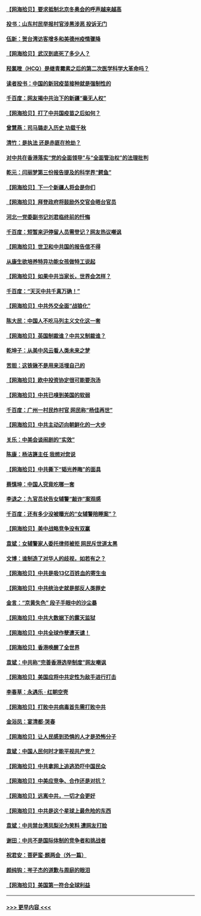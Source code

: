 #### [【网海拾贝】要求抵制北京冬奥会的呼声越来越高](../pages/nsc993/n12868962.md?t=04110651) 
#### [投书：山东村民举报村官涉黑涉恶 投诉无门](../pages/nsc993/n12869726.md?t=04110651) 
#### [伍新：贺台湾访客增多和美德州疫情骤降](../pages/nsc993/n12865651.md?t=04110651) 
#### [【网海拾贝】武汉到底死了多少人？](../pages/nsc993/n12863707.md?t=04110651) 
#### [羟氯喹（HCQ）是继青霉素之后的第二次医学科学大革命吗？](../pages/nsc993/n12638564.md?t=04110651) 
#### [读者投书：中国的新冠疫苗接种就是强制性的](../pages/nsc993/n12859932.md?t=04110651) 
#### [千百度：网友揭中共治下的新疆“毫无人权”](../pages/nsc993/n12858385.md?t=04110651) 
#### [【网海拾贝】打了中共国疫苗之后如何？](../pages/nsc993/n12857866.md?t=04110651) 
#### [曾慧燕：司马璐走入历史 功载千秋](../pages/nsc993/n12856996.md?t=04110651) 
#### [清竹：是执法 还是赤匪在抢劫？](../pages/nsc993/n12856952.md?t=04110651) 
#### [对中共在香港落实“党的全面领导”与“全面管治权”的法理批判](../pages/nsc993/n12856929.md?t=04110651) 
#### [乾元：闫丽梦第三份报告提及的科学界“鳄鱼”](../pages/nsc993/n12855985.md?t=04110651) 
#### [【网海拾贝】下一个新疆人将会是你们](../pages/nsc993/n12855864.md?t=04110651) 
#### [【网海拾贝】拜登政府将鼓励外交官会晤台官员](../pages/nsc993/n12853615.md?t=04110651) 
#### [河北一党委副书记刘君临终前的忏悔](../pages/nsc993/n12849420.md?t=04110651) 
#### [千百度：短暂来沪停留人员需登记？网友热议嘲讽](../pages/nsc993/n12853497.md?t=04110651) 
#### [【网海拾贝】世卫和中共国的报告信不得](../pages/nsc993/n12850902.md?t=04110651) 
#### [从康生欲培养特异功能女孩做特工说起](../pages/nsc993/n12849289.md?t=04110651) 
#### [【网海拾贝】如果中共当家长，世界会怎样？](../pages/nsc993/n12848436.md?t=04110651) 
#### [千百度：“天灭中共千真万确！”](../pages/nsc993/n12845659.md?t=04110651) 
#### [【网海拾贝】中共外交全面“战狼化”](../pages/nsc993/n12845607.md?t=04110651) 
#### [陈大民：中国人不吃马列主义文化这一套](../pages/nsc993/n12842496.md?t=04110651) 
#### [【网海拾贝】英国制裁谁？中共又制裁谁？](../pages/nsc993/n12840909.md?t=04110651) 
#### [乾坤子：从美中风云看人类未来之梦](../pages/nsc993/n12840590.md?t=04110651) 
#### [苦胆：这铁锹不是用来活埋自己的](../pages/nsc993/n12839512.md?t=04110651) 
#### [【网海拾贝】欧中投资协定很可能要泡汤](../pages/nsc993/n12835122.md?t=04110651) 
#### [【网海拾贝】中共已嗅到美国的软弱](../pages/nsc993/n12832411.md?t=04110651) 
#### [千百度：广州一村民炸村官 网民称“杨佳再世”](../pages/nsc993/n12832380.md?t=04110651) 
#### [【网海拾贝】中共主动迈向朝鲜化的一大步](../pages/nsc993/n12829887.md?t=04110651) 
#### [关乐：中美会谈闹剧的“实效”](../pages/nsc993/n12826698.md?t=04110651) 
#### [陈康：杨洁篪主任  我想对您说](../pages/nsc993/n12826609.md?t=04110651) 
#### [【网海拾贝】中共撕下“韬光养晦”的面具](../pages/nsc993/n12826459.md?t=04110651) 
#### [蔡慎坤：中国人究竟吃哪一套](../pages/nsc993/n12826010.md?t=04110651) 
#### [李退之：九官员状告女辅警“敲诈”案观感](../pages/nsc993/n12823984.md?t=04110651) 
#### [千百度：还有多少没被曝光的“女辅警陪睡案”？](../pages/nsc993/n12822136.md?t=04110651) 
#### [【网海拾贝】美中战略竞争没有双赢](../pages/nsc993/n12822105.md?t=04110651) 
#### [袁斌：女辅警家人委托律师被拒 网民斥世道太黑](../pages/nsc993/n12822004.md?t=04110651) 
#### [文博：谁制造了对华人的歧视，如若有之？](../pages/nsc993/n12821635.md?t=04110651) 
#### [【网海拾贝】中共是吸13亿百姓血的寄生虫](../pages/nsc993/n12819191.md?t=04110651) 
#### [【网海拾贝】中共统治史就是部反人类罪史](../pages/nsc993/n12816738.md?t=04110651) 
#### [金言：“京黄失色” 段子手眼中的沙尘暴](../pages/nsc993/n12815700.md?t=04110651) 
#### [【网海拾贝】中共大数据下的露天监狱](../pages/nsc993/n12811075.md?t=04110651) 
#### [【网海拾贝】中共全球作孽遭天谴！](../pages/nsc993/n12810258.md?t=04110651) 
#### [【网海拾贝】香港唤醒了全世界](../pages/nsc993/n12809100.md?t=04110651) 
#### [袁斌：中共称“完善香港选举制度”网友嘲讽](../pages/nsc993/n12808994.md?t=04110651) 
#### [【网海拾贝】美国应将中共定性为敌手进行打击](../pages/nsc993/n12806870.md?t=04110651) 
#### [李春草：永遇乐 · 红朝空壳](../pages/nsc993/n12805365.md?t=04110651) 
#### [【网海拾贝】打败中共病毒首先需打败中共](../pages/nsc993/n12803930.md?t=04110651) 
#### [金浴凤：宴清都‧哭春](../pages/nsc993/n12801601.md?t=04110651) 
#### [【网海拾贝】让人民感到恐惧的人才是恐怖分子](../pages/nsc993/n12799347.md?t=04110651) 
#### [袁斌：中国人民何时才能平视共产党？](../pages/nsc993/n12799306.md?t=04110651) 
#### [【网海拾贝】中共拿网上追逃恐吓中国民众](../pages/nsc993/n12796905.md?t=04110651) 
#### [【网海拾贝】中美应竞争、合作还是对抗？](../pages/nsc993/n12794675.md?t=04110651) 
#### [【网海拾贝】远离中共，一切才会更好](../pages/nsc993/n12793572.md?t=04110651) 
#### [【网海拾贝】中共是这个星球上最危险的东西](../pages/nsc993/n12791400.md?t=04110651) 
#### [袁斌：中共禁台湾凤梨沦为笑料 遭网友打脸](../pages/nsc993/n12791335.md?t=04110651) 
#### [谢田：中共不是国际体制的竞争者和挑战者](../pages/nsc993/n12791212.md?t=04110651) 
#### [祝君安：菩萨蛮·题两会（外一篇）](../pages/nsc993/n12786801.md?t=04110651) 
#### [颜纯钩：岑子杰的道歉与周庭的眼泪](../pages/nsc993/n12786775.md?t=04110651) 
#### [【网海拾贝】美国第一符合全球利益](../pages/nsc993/n12786666.md?t=04110651) 

----
#### [ >>> 更早内容 <<< ](../indexes/nsc993-earlier.md)
